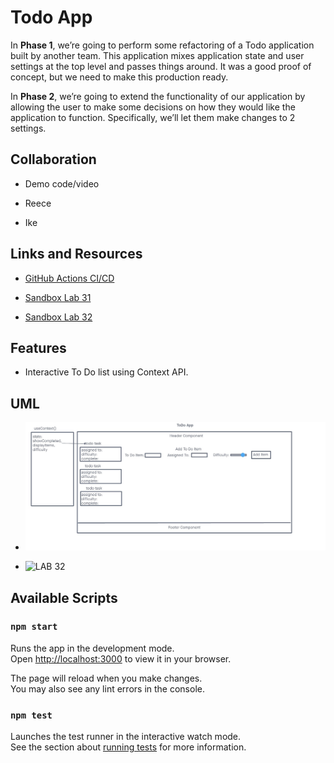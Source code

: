 # Todo App

In **Phase 1**, we’re going to perform some refactoring of a Todo application built by another team. This application mixes application state and user settings at the top level and passes things around. It was a good proof of concept, but we need to make this production ready.

In **Phase 2**, we’re going to extend the functionality of our application by allowing the user to make some decisions on how they would like the application to function. Specifically, we’ll let them make changes to 2 settings.

## Collaboration

- Demo code/video

- Reece

- Ike

## Links and Resources

- [GitHub Actions CI/CD](https://github.com/KaedenOC/todo-app/actions)

- [Sandbox Lab 31](https://codesandbox.io/p/github/KaedenOC/todo-app/context-settings?workspaceId=6d0a53bd-a69d-4182-88d0-5418dc523e44)

- [Sandbox Lab 32]()

## Features

- Interactive To Do list using Context API.

## UML

- ![LAB 31](./assets/uml31.jpg)

- ![LAB 32](./assets/uml32.jpg)

## Available Scripts

### `npm start`

Runs the app in the development mode.\
Open [http://localhost:3000](http://localhost:3000) to view it in your browser.

The page will reload when you make changes.\
You may also see any lint errors in the console.

### `npm test`

Launches the test runner in the interactive watch mode.\
See the section about [running tests](https://facebook.github.io/create-react-app/docs/running-tests) for more information.
